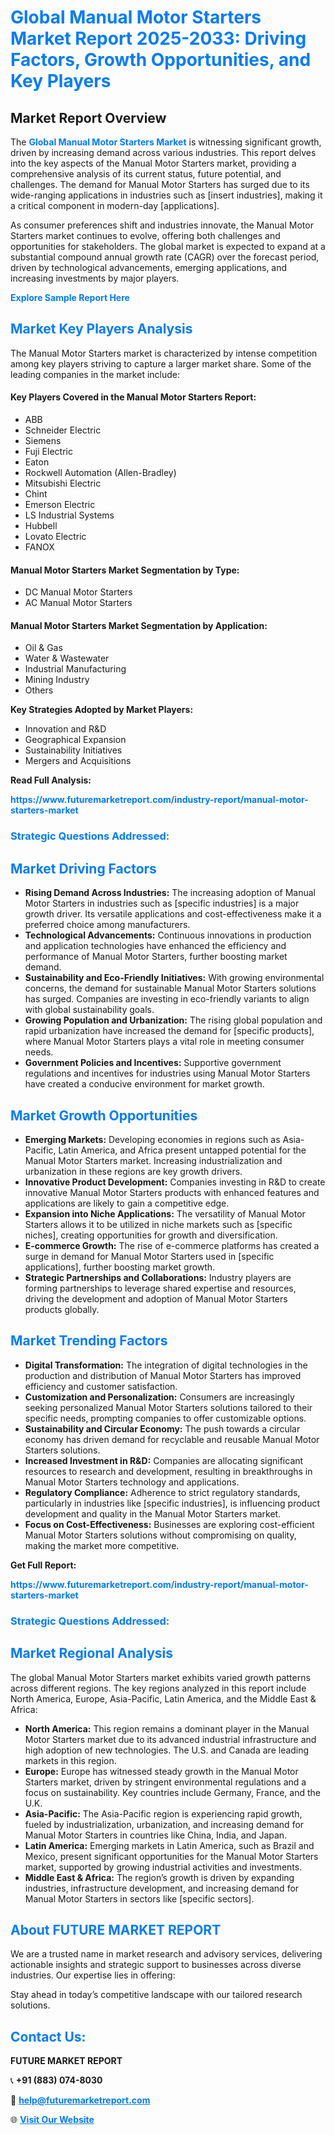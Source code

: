 <h1 style="color: #007BFF;">Global Manual Motor Starters Market Report 2025-2033: Driving Factors, Growth Opportunities, and Key Players</h1>

<section id="overview">
<h2>Market Report Overview</h2>
<p>The <a href="https://www.futuremarketreport.com/industry-report/manual-motor-starters-market" style="color: #007BFF; text-decoration: none;"><strong>Global Manual Motor Starters Market</strong></a> is witnessing significant growth, driven by increasing demand across various industries. This report delves into the key aspects of the Manual Motor Starters market, providing a comprehensive analysis of its current status, future potential, and challenges. The demand for Manual Motor Starters has surged due to its wide-ranging applications in industries such as [insert industries], making it a critical component in modern-day [applications].</p>
<p>As consumer preferences shift and industries innovate, the Manual Motor Starters market continues to evolve, offering both challenges and opportunities for stakeholders. The global market is expected to expand at a substantial compound annual growth rate (CAGR) over the forecast period, driven by technological advancements, emerging applications, and increasing investments by major players.</p>
</section>

<section id="overview">
<p><a href="https://www.futuremarketreport.com/request-sample/reportId=50450" style="color: #007BFF; text-decoration: none;"><strong>Explore Sample Report Here</strong></a></p>
</section>

<section id="key-players">
<h2 style="color: #007BFF;">Market Key Players Analysis</h2>
<p>The Manual Motor Starters market is characterized by intense competition among key players striving to capture a larger market share. Some of the leading companies in the market include:</p>
<h4>Key Players Covered in the Manual Motor Starters Report:</h4>
<ul><li>ABB</li><li>Schneider Electric</li><li>Siemens</li><li>Fuji Electric</li><li>Eaton</li><li>Rockwell Automation (Allen-Bradley)</li><li>Mitsubishi Electric</li><li>Chint</li><li>Emerson Electric</li><li>LS Industrial Systems</li><li>Hubbell</li><li>Lovato Electric</li><li>FANOX</li></ul>
<h4>Manual Motor Starters Market Segmentation by Type:</h4>
<ul><li>DC Manual Motor Starters</li><li>AC Manual Motor Starters</li></ul>

<h4>Manual Motor Starters Market Segmentation by Application:</h4>
<ul><li>Oil &amp; Gas</li><li>Water &amp; Wastewater</li><li>Industrial Manufacturing</li><li>Mining Industry</li><li>Others</li></ul>
<p><strong>Key Strategies Adopted by Market Players:</strong></p>
<ul>
<li>Innovation and R&D</li>
<li>Geographical Expansion</li>
<li>Sustainability Initiatives</li>
<li>Mergers and Acquisitions</li>
</ul>
</section>

<section>
<p><strong>Read Full Analysis: </strong></p><a href="https://www.futuremarketreport.com/industry-report/manual-motor-starters-market" style="color: #007BFF; text-decoration: none;"><strong>https://www.futuremarketreport.com/industry-report/manual-motor-starters-market</strong></a>
<h3 style="color: #007BFF;">Strategic Questions Addressed:</h3>
</section>

<section id="driving-factors">
<h2 style="color: #007BFF;">Market Driving Factors</h2>
<ul>
<li><strong>Rising Demand Across Industries:</strong> The increasing adoption of Manual Motor Starters in industries such as [specific industries] is a major growth driver. Its versatile applications and cost-effectiveness make it a preferred choice among manufacturers.</li>
<li><strong>Technological Advancements:</strong> Continuous innovations in production and application technologies have enhanced the efficiency and performance of Manual Motor Starters, further boosting market demand.</li>
<li><strong>Sustainability and Eco-Friendly Initiatives:</strong> With growing environmental concerns, the demand for sustainable Manual Motor Starters solutions has surged. Companies are investing in eco-friendly variants to align with global sustainability goals.</li>
<li><strong>Growing Population and Urbanization:</strong> The rising global population and rapid urbanization have increased the demand for [specific products], where Manual Motor Starters plays a vital role in meeting consumer needs.</li>
<li><strong>Government Policies and Incentives:</strong> Supportive government regulations and incentives for industries using Manual Motor Starters have created a conducive environment for market growth.</li>
</ul>
</section>

<section id="growth-opportunities">
<h2 style="color: #007BFF;">Market Growth Opportunities</h2>
<ul>
<li><strong>Emerging Markets:</strong> Developing economies in regions such as Asia-Pacific, Latin America, and Africa present untapped potential for the Manual Motor Starters market. Increasing industrialization and urbanization in these regions are key growth drivers.</li>
<li><strong>Innovative Product Development:</strong> Companies investing in R&D to create innovative Manual Motor Starters products with enhanced features and applications are likely to gain a competitive edge.</li>
<li><strong>Expansion into Niche Applications:</strong> The versatility of Manual Motor Starters allows it to be utilized in niche markets such as [specific niches], creating opportunities for growth and diversification.</li>
<li><strong>E-commerce Growth:</strong> The rise of e-commerce platforms has created a surge in demand for Manual Motor Starters used in [specific applications], further boosting market growth.</li>
<li><strong>Strategic Partnerships and Collaborations:</strong> Industry players are forming partnerships to leverage shared expertise and resources, driving the development and adoption of Manual Motor Starters products globally.</li>
</ul>
</section>

<section id="trending-factors">
<h2 style="color: #007BFF;">Market Trending Factors</h2>
<ul>
<li><strong>Digital Transformation:</strong> The integration of digital technologies in the production and distribution of Manual Motor Starters has improved efficiency and customer satisfaction.</li>
<li><strong>Customization and Personalization:</strong> Consumers are increasingly seeking personalized Manual Motor Starters solutions tailored to their specific needs, prompting companies to offer customizable options.</li>
<li><strong>Sustainability and Circular Economy:</strong> The push towards a circular economy has driven demand for recyclable and reusable Manual Motor Starters solutions.</li>
<li><strong>Increased Investment in R&D:</strong> Companies are allocating significant resources to research and development, resulting in breakthroughs in Manual Motor Starters technology and applications.</li>
<li><strong>Regulatory Compliance:</strong> Adherence to strict regulatory standards, particularly in industries like [specific industries], is influencing product development and quality in the Manual Motor Starters market.</li>
<li><strong>Focus on Cost-Effectiveness:</strong> Businesses are exploring cost-efficient Manual Motor Starters solutions without compromising on quality, making the market more competitive.</li>
</ul>
</section>

<section>
<p><strong>Get Full Report: </strong></p><a href="https://www.futuremarketreport.com/industry-report/manual-motor-starters-market" style="color: #007BFF; text-decoration: none;"><strong>https://www.futuremarketreport.com/industry-report/manual-motor-starters-market</strong></a>
<h3 style="color: #007BFF;">Strategic Questions Addressed:</h3>
</section>


<section id="regional-analysis">
<h2 style="color: #007BFF;">Market Regional Analysis</h2>
<p>The global Manual Motor Starters market exhibits varied growth patterns across different regions. The key regions analyzed in this report include North America, Europe, Asia-Pacific, Latin America, and the Middle East & Africa:</p>
<ul>
<li><strong>North America:</strong> This region remains a dominant player in the Manual Motor Starters market due to its advanced industrial infrastructure and high adoption of new technologies. The U.S. and Canada are leading markets in this region.</li>
<li><strong>Europe:</strong> Europe has witnessed steady growth in the Manual Motor Starters market, driven by stringent environmental regulations and a focus on sustainability. Key countries include Germany, France, and the U.K.</li>
<li><strong>Asia-Pacific:</strong> The Asia-Pacific region is experiencing rapid growth, fueled by industrialization, urbanization, and increasing demand for Manual Motor Starters in countries like China, India, and Japan.</li>
<li><strong>Latin America:</strong> Emerging markets in Latin America, such as Brazil and Mexico, present significant opportunities for the Manual Motor Starters market, supported by growing industrial activities and investments.</li>
<li><strong>Middle East & Africa:</strong> The region’s growth is driven by expanding industries, infrastructure development, and increasing demand for Manual Motor Starters in sectors like [specific sectors].</li>
</ul>
</section>

<footer>
<h2 style="color: #007BFF;">About FUTURE MARKET REPORT</h2>
<p>We are a trusted name in market research and advisory services, delivering actionable insights and strategic support to businesses across diverse industries. Our expertise lies in offering:</p>

<p>Stay ahead in today’s competitive landscape with our tailored research solutions.</p>

<h2 style="color: #007BFF;">Contact Us:</h2>
<p><strong>FUTURE MARKET REPORT</strong></p>
<p>📞 <strong>+91 (883) 074-8030</strong></p>
<p>📧 <strong><a href="mailto:help@futuremarketreport.com" style="color: #007BFF;">help@futuremarketreport.com</a></strong></p>
<p>🌐 <strong><a href="https://www.futuremarketreport.com/" style="color: #007BFF;">Visit Our Website</a></strong></p>
</footer>